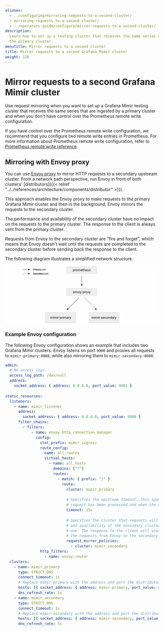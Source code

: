 ```yaml
---
aliases:
  - ../configuring/mirroring-requests-to-a-second-cluster/
  - mirroring-requests-to-a-second-cluster/
  - ../operators-guide/configure/mirror-requests-to-a-second-cluster/
description:
  Learn how to set up a testing cluster that receives the same series of
  the primary cluster.
menuTitle: Mirror requests to a second cluster
title: Mirror requests to a second Grafana Mimir cluster
weight: 120
---
```


# Mirror requests to a second Grafana Mimir cluster

Use request mirroring when you want to set up a Grafana Mimir testing cluster that receives the same series that are ingested by a primary cluster and when you don't have control over the Prometheus remote write configuration.

If you have control over the Prometheus remote write configuration, we recommend that you configure two remote write entries in Prometheus. For more information about Prometheus remote write configuration, refer to [Prometheus remote write reference][reference-prom-rw].

[reference-prom-rw]: https://prometheus.io/docs/prometheus/latest/configuration/configuration/#remote_write

## Mirroring with Envoy proxy

You can use [Envoy proxy](https://www.envoyproxy.io/) to mirror HTTP requests to a secondary upstream cluster.
From a network path perspective, run Envoy in front of both clusters' [distributors]({{< relref "../../references/architecture/components/distributor" >}}).

This approach enables the Envoy proxy to make requests to the primary Grafana Mimir cluster and then in the background, Envoy mirrors the requests to the secondary cluster.

The performance and availability of the secondary cluster have no impact on the requests to the primary cluster.
The response to the client is always sent from the primary cluster.

Requests from Envoy to the secondary cluster are "fire and forget", which means that Envoy doesn't wait until the requests are completed to the secondary cluster before sending back the response to the client.

The following diagram illustrates a simplified network structure.

<!-- Diagram source at https://docs.google.com/presentation/d/1bHp8_zcoWCYoNU2AhO2lSagQyuIrghkCncViSqn14cU/edit -->

![Mirroring with Envoy Proxy - network diagram](mirroring-envoy.png)

### Example Envoy configuration

The following Envoy configuration shows an example that includes two Grafana Mimir clusters. Envoy listens on port `9900` and proxies all requests to `mimir-primary:8080`, while also mirroring them to `mimir-secondary:8080`.

<!-- prettier-ignore-start -->
[embedmd]:# (../../../../configurations/requests-mirroring-envoy.yaml)
```yaml
admin:
  # No access logs.
  access_log_path: /dev/null
  address:
    socket_address: { address: 0.0.0.0, port_value: 9901 }

static_resources:
  listeners:
    - name: mimir_listener
      address:
        socket_address: { address: 0.0.0.0, port_value: 9900 }
      filter_chains:
        - filters:
            - name: envoy.http_connection_manager
              config:
                stat_prefix: mimir_ingress
                route_config:
                  name: all_routes
                  virtual_hosts:
                    - name: all_hosts
                      domains: ["*"]
                      routes:
                        - match: { prefix: "/" }
                          route:
                            cluster: mimir_primary

                            # Specifies the upstream timeout. This spans between the point at which the entire downstream
                            # request has been processed and when the upstream response has been completely processed.
                            timeout: 15s

                            # Specifies the cluster that requests will be mirrored to. The performance
                            # and availability of the secondary cluster have no impact on the requests to the primary
                            # one. The response to the client will always be the one from the primary one. In this sense,
                            # the requests from Envoy to the secondary cluster are "fire and forget".
                            request_mirror_policies:
                              - cluster: mimir_secondary
                http_filters:
                  - name: envoy.router
  clusters:
    - name: mimir_primary
      type: STRICT_DNS
      connect_timeout: 1s
      # Replace mimir-primary with the address and port the distributor of your primary mimir cluster
      hosts: [{ socket_address: { address: mimir-primary, port_value: 8080 }}]
      dns_refresh_rate: 5s
    - name: mimir_secondary
      type: STRICT_DNS
      connect_timeout: 1s
      # Replace mimir-secondary with the address and port the distributor of your secondary mimir cluster
      hosts: [{ socket_address: { address: mimir-secondary, port_value: 8080 }}]
      dns_refresh_rate: 5s
```

[embedmd]:# (../../../../configurations/requests-mirroring-envoy.yaml)

<!-- prettier-ignore-end -->
